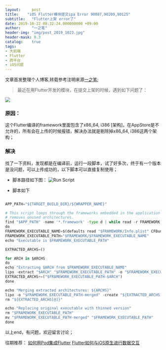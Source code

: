 ```yaml
---
layout:     post
title:    "iOS Flutter模块提交ipa Error 90087,90209,90125"
subtitle:   "Flutter上架 error了"
date: 2019-10-22 08:32:24.000000000 +09:00
author:     "一之笔"
header-img: "img/post_2019_1023.jpg"
header-mask: 0.3
catalog:    true
tags:
- 大前端
- Flutter
- 跨平台
- iOS问题
---
```


文章首发整理个人博客,转载参考注明来源[一之笔](https://yizibi.github.io/);

> 最近在用Flutter开发的模块，在提交上架的时候，遇到如下问题了：

![](http://yizhibi.6chemical.com/1571722745.png)

### 原因：
这个Flutter编译的framework里面包含了x86_64, i386 [架构]，在AppStore是不允许的，所有会在上传的时候报错，解决办法就是剔除掉x86_64, i386这两个架构；

### 解决
找了一下资料，发现都是在编译前，运行一段脚本，试了好多次，终于有一个版本是没问题，可以上传成功的，以下脚本可以直接复制使用；

* 脚本路径如下图：
![Run Script](http://yizhibi.6chemical.com/1571723646.png)

* 脚本如下

```Python

APP_PATH="${TARGET_BUILD_DIR}/${WRAPPER_NAME}"  

# This script loops through the frameworks embedded in the application and  
# removes unused architectures.  
find "$APP_PATH" -name '*.framework' -type d | while read -r FRAMEWORK  
do  
FRAMEWORK_EXECUTABLE_NAME=$(defaults read "$FRAMEWORK/Info.plist" CFBundleExecutable)  
FRAMEWORK_EXECUTABLE_PATH="$FRAMEWORK/$FRAMEWORK_EXECUTABLE_NAME"  
echo "Executable is $FRAMEWORK_EXECUTABLE_PATH"  

EXTRACTED_ARCHS=()  

for ARCH in $ARCHS  
do  
echo "Extracting $ARCH from $FRAMEWORK_EXECUTABLE_NAME"  
lipo -extract "$ARCH" "$FRAMEWORK_EXECUTABLE_PATH" -o "$FRAMEWORK_EXECUTABLE_PATH-$ARCH"  
EXTRACTED_ARCHS+=("$FRAMEWORK_EXECUTABLE_PATH-$ARCH")  
done  

echo "Merging extracted architectures: ${ARCHS}"  
lipo -o "$FRAMEWORK_EXECUTABLE_PATH-merged" -create "${EXTRACTED_ARCHS[@]}"  
rm "${EXTRACTED_ARCHS[@]}"  

echo "Replacing original executable with thinned version"  
rm "$FRAMEWORK_EXECUTABLE_PATH"  
mv "$FRAMEWORK_EXECUTABLE_PATH-merged" "$FRAMEWORK_EXECUTABLE_PATH"  
done  

```
以上end，有问题，欢迎留言讨论；

往期推荐：
[如何用Pod集成Flutter]([https://yizibi.github.io/2019/05/10/%E5%A6%82%E4%BD%95%E7%94%A8Pod%E9%9B%86%E6%88%90Flutter/)
[Flutter如何与iOS原生进行数据交互](https://yizibi.github.io/2019/06/25/Flutter%E5%A6%82%E4%BD%95%E4%B8%8EiOS%E5%8E%9F%E7%94%9F%E8%BF%9B%E8%A1%8C%E6%95%B0%E6%8D%AE%E4%BA%A4%E4%BA%92/)
